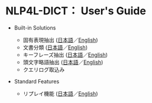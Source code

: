 # NLP4L-DICT： User's Guide


- Built-in Solutions

	- 固有表現抽出 ([日本語](dict_ner_ja.md)／[English](dict_ner.md))
	- 文書分類 ([日本語](dict_doc_class_ja.md)／[English](dict_doc_class.md))
	- キーフレーズ抽出 ([日本語](dict_kea_ja.md)／[English](dict_kea.md))
	- 頭文字略語抽出 ([日本語](dict_acronym_ja.md)／[English](dict_acronym.md))
	- クエリログ取込み

- Standard Features

	- リプレイ機能 ([日本語](dict_replay_ja.md)／[English](dict_replay.md))

